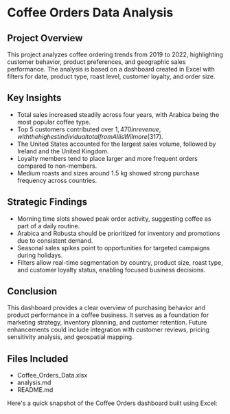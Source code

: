 # Coffee Orders Data Analysis

## Project Overview

This project analyzes coffee ordering trends from 2019 to 2022, highlighting customer behavior, product preferences, and geographic sales performance. The analysis is based on a dashboard created in Excel with filters for date, product type, roast level, customer loyalty, and order size.

## Key Insights

- Total sales increased steadily across four years, with Arabica being the most popular coffee type.
- Top 5 customers contributed over $1,470 in revenue, with the highest individual total from Allis Wilmore ($317).
- The United States accounted for the largest sales volume, followed by Ireland and the United Kingdom.
- Loyalty members tend to place larger and more frequent orders compared to non-members.
- Medium roasts and sizes around 1.5 kg showed strong purchase frequency across countries.

## Strategic Findings

- Morning time slots showed peak order activity, suggesting coffee as part of a daily routine.
- Arabica and Robusta should be prioritized for inventory and promotions due to consistent demand.
- Seasonal sales spikes point to opportunities for targeted campaigns during holidays.
- Filters allow real-time segmentation by country, product size, roast type, and customer loyalty status, enabling focused business decisions.

## Conclusion

This dashboard provides a clear overview of purchasing behavior and product performance in a coffee business. It serves as a foundation for marketing strategy, inventory planning, and customer retention. Future enhancements could include integration with customer reviews, pricing sensitivity analysis, and geospatial mapping.

## Files Included

- Coffee_Orders_Data.xlsx
- analysis.md
- README.md


Here's a quick snapshot of the Coffee Orders dashboard built using Excel: 


